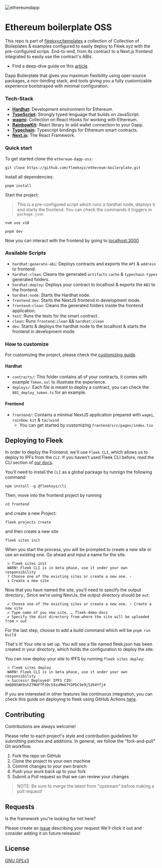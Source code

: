 ![ethereumdapp](https://user-images.githubusercontent.com/73345016/219379423-d5e96187-2152-4b2e-88dd-adc305d08f79.png)

# Ethereum boilerplate OSS

This repo is part of [fleekxyz/templates](https://github.com/fleekxyz/templates) a collection of Collection of Boileplates & examples configured to easily deploy to Fleek.xyz with the pre-configured scrips. End-to-end, from its contract to a Next.js frontend integrated to easily use the contract's ABIs.

- Find a deep-dive guide on this [article](https://blog.fleek.co/posts/ethereum-boilerplate-ipfs-nextjs).

Dapp Boilerplate that gives you maximum flexibility using oper-source packages, a non-binding stack, and tools giving you a fully customizable experience bootstraped with minimal configuration.

### Tech-Stack
- **[Hardhat](https://hardhat.org/):** Development environment for Ethereum.
- **[TypeScript](https://www.typescriptlang.org/):** Strongly typed lenguage that builds on JavaScript.
- **[wagmi](https://wagmi.sh/):** Collection on React Hooks for working with Ethereum.
- **[RainbowKit](https://www.rainbowkit.com/):** React library to add wallet connection to your Dapp.
- **[Typechain](https://www.npmjs.com/package/typechain):** Typescript bindings for Ethereum smart contracts.
- **[Next.js](https://nextjs.org/):** The React Framework.

### Quick start
To get started clone the `ethereum-dapp-oss`:

```
git clone https://github.com/fleekxyz/ethereum-boilerplate.git
```

Install all dependencies:

```
pnpm install
```

Start the project:

> This is a pre-configured script which runs a hardhat node, deploys it and starts the frontend.
> You can check the commands it triggers in `package.json`

```
nvm use v18
```

```
pnpm dev
```

Now you can interact with the frontend by going to [localhost:3000](https://localhost:3030)

### Available Scripts
- `hardhat:generate-abi`: Deploys contracts and exports the `API` & `address` to frontend. 
- `hardhat:clean`: Cleans the generated `artifacts` `cache` & `typechain-types` generated folders.
- `hardhat:deploy`: Deploys your contract to localhost & exports the `ABI` to the frontend.
- `hardhat:node`: Starts the Hardhat node.
- `frontend:dev`: Starts the NextJS frontend in development mode.
- `frontend:clean`: Cleans the generated folders inside the frontend application.
- `test`: Runs the tests for the smart contract.
- `clean`: Runs `frontend:clean` && `hardhat:clean`
- `dev`: Starts & deploys the hardhat node to the localhost & starts the frontend in development mode.

### How to customize
For customizing the project, please check the [customizing guide](customize.md).

#### Hardhat
- `contracts/`: This folder contains all of your contracts, it comes with example `Token.sol` to illustrate the experience.
- `deploys/`: Each file is meant to deploy a contract, you can check the `001_deploy_token.ts` for an example.

#### Frontend
- `frontend/`: Contains a minimal NextJS application prepared with `wagmi`, `rainbow kit` & `tailwind`
  - You can get started by customizing `frontend/src/pages/index.tsx`

## Deploying to Fleek

In order to deploy the Frontend, we'll use `Fleek CLI`, which allows us to deploy to IPFs from the `CLI`. If you haven't used Fleek CLI before, read the CLI section of [our docs](https://docs.fleek.xyz/getting-started/cli/).

You'll need to install the `CLI` as a global package by runnign the following command:

```
npm install -g @fleekxyz/cli
```

Then, move into the frontend project by running
```
cd frontend
```

and create a new Project:
```
fleek projects create
```

and then create a new site
```
fleek sites init
```

When you start the process, you will be prompted to create a new site or use an existing one. Go ahead and input a name for the site.

```
 > fleek sites init
 WARN! Fleek CLI is in beta phase, use it under your own responsibility
 ? Choose one of the existing sites or create a new one. › 
 ❯ Create a new site
```

Now that you have named the site, you’ll need to specify the output directory., Since we’re using NextJs, the output directory should be `out`:
```
 ✔ Choose one of the existing sites or create a new one. › Create a new site
 ✔ Type name of you new site. … fleek-demo-docs
 ✔ Specify the dist directory from where the site will be uploaded from > out
``` 

For the last step, choose to add a build command which will be `pnpm run build`

That's it! Your site is set up. You will see a file named fleek.json has been created in your directory, which holds the configuration to deploy the site.

You can now deploy your site to IPFS by running `fleek sites deploy`:
```
 > fleek sites deploy
 WARN! Fleek CLI is in beta phase, use it under your own responsibility
 > Success! Deployed! IPFS CID: QmQ88SAK9shZ7NUFTPJDcS9zuMmU7tDPbC9e9j5264Yfj4
```

If you are interested in other features like continuous integration, you can check this guide on deploying to fleek using GitHub Actions [here](https://docs.fleek.xyz/services/sites/#continuous-integration-ci).

## Contributing

Contributions are always welcome!

Please refer to each project's style and contribution guidelines for submitting patches and additions. In general, we follow the "fork-and-pull" Git workflow.

1. Fork the repo on GitHub
2. Clone the project to your own machine
3. Commit changes to your own branch
4. Push your work back up to your fork
5. Submit a Pull request so that we can review your changes

> NOTE: Be sure to merge the latest from "upstream" before making a pull request!

## Requests

Is the framework you're looking for not here?

Please create an [issue](https://github.com/fleekxyz/templates/issues) describing your request We'll chck it out and consider adding it on future releases!

## License

[GNU GPLv3](https://choosealicense.com/licenses/gpl-3.0/)
